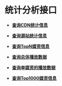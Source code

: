 # 统计分析接口<a name="ZH-CN_TOPIC_0133735851"></a>

-   **[查询CDN统计信息](查询CDN统计信息.md)**  

-   **[查询源站统计信息](查询源站统计信息.md)**  

-   **[查询TopN媒资信息](查询TopN媒资信息.md)**  

-   **[查询总体播放数据](查询总体播放数据.md)**  

-   **[查询单媒资的播放数据](查询单媒资的播放数据.md)**  

-   **[查询Top1000媒资信息](查询Top1000媒资信息.md)**  



